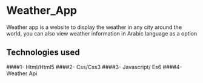 # Weather_App
Weather app is a website to display the weather in any city around the world, you can also view weather information in Arabic language as a option

## Technologies used
####1- Html/Html5
####2- Css/Css3
####3- Javascript/ Es6
####4- Weather Api

